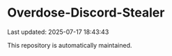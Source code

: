 # Overdose-Discord-Stealer

Last updated: 2025-07-17 18:43:43

This repository is automatically maintained.
